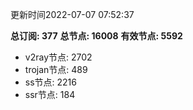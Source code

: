 更新时间2022-07-07 07:52:37

**总订阅: 377**
**总节点: 16008**
**有效节点: 5592**
- v2ray节点: 2702
- trojan节点: 489
- ss节点: 2216
- ssr节点: 184
